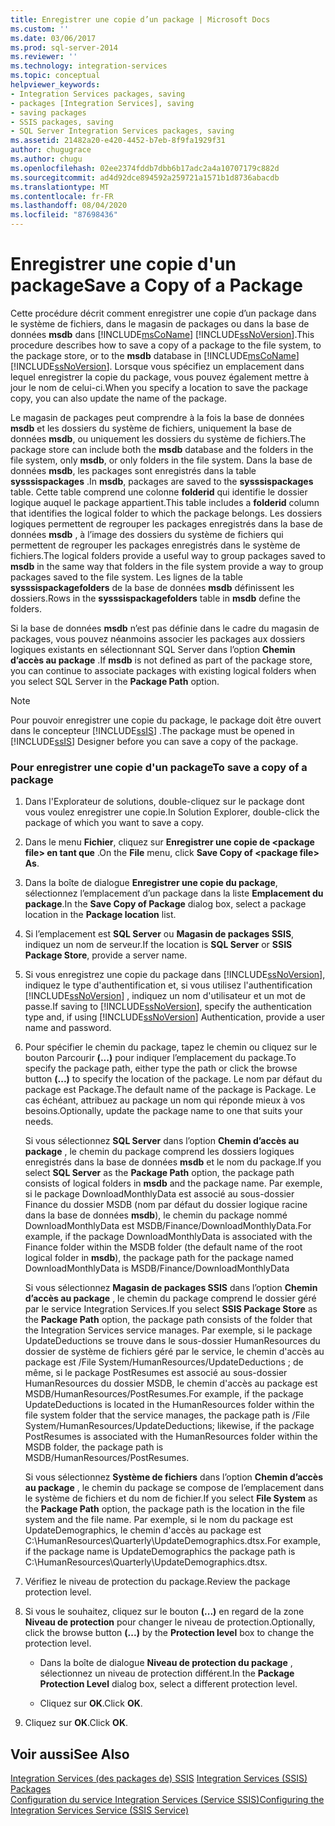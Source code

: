 ```yaml
---
title: Enregistrer une copie d’un package | Microsoft Docs
ms.custom: ''
ms.date: 03/06/2017
ms.prod: sql-server-2014
ms.reviewer: ''
ms.technology: integration-services
ms.topic: conceptual
helpviewer_keywords:
- Integration Services packages, saving
- packages [Integration Services], saving
- saving packages
- SSIS packages, saving
- SQL Server Integration Services packages, saving
ms.assetid: 21482a20-e420-4452-b7eb-8f9fa1929f31
author: chugugrace
ms.author: chugu
ms.openlocfilehash: 02ee2374fddb7dbb6b17adc2a4a10707179c882d
ms.sourcegitcommit: ad4d92dce894592a259721a1571b1d8736abacdb
ms.translationtype: MT
ms.contentlocale: fr-FR
ms.lasthandoff: 08/04/2020
ms.locfileid: "87698436"
---
```

# <a name="save-a-copy-of-a-package"></a><span data-ttu-id="38273-102">Enregistrer une copie d'un package</span><span class="sxs-lookup"><span data-stu-id="38273-102">Save a Copy of a Package</span></span>
  <span data-ttu-id="38273-103">Cette procédure décrit comment enregistrer une copie d’un package dans le système de fichiers, dans le magasin de packages ou dans la base de données **msdb** dans [!INCLUDE[msCoName](../includes/msconame-md.md)] [!INCLUDE[ssNoVersion](../includes/ssnoversion-md.md)].</span><span class="sxs-lookup"><span data-stu-id="38273-103">This procedure describes how to save a copy of a package to the file system, to the package store, or to the **msdb** database in [!INCLUDE[msCoName](../includes/msconame-md.md)] [!INCLUDE[ssNoVersion](../includes/ssnoversion-md.md)].</span></span> <span data-ttu-id="38273-104">Lorsque vous spécifiez un emplacement dans lequel enregistrer la copie du package, vous pouvez également mettre à jour le nom de celui-ci.</span><span class="sxs-lookup"><span data-stu-id="38273-104">When you specify a location to save the package copy, you can also update the name of the package.</span></span>  
  
 <span data-ttu-id="38273-105">Le magasin de packages peut comprendre à la fois la base de données **msdb** et les dossiers du système de fichiers, uniquement la base de données **msdb**, ou uniquement les dossiers du système de fichiers.</span><span class="sxs-lookup"><span data-stu-id="38273-105">The package store can include both the **msdb** database and the folders in the file system, only **msdb**, or only folders in the file system.</span></span> <span data-ttu-id="38273-106">Dans la base de données **msdb**, les packages sont enregistrés dans la table **sysssispackages** .</span><span class="sxs-lookup"><span data-stu-id="38273-106">In **msdb**, packages are saved to the **sysssispackages** table.</span></span> <span data-ttu-id="38273-107">Cette table comprend une colonne **folderid** qui identifie le dossier logique auquel le package appartient.</span><span class="sxs-lookup"><span data-stu-id="38273-107">This table includes a **folderid** column that identifies the logical folder to which the package belongs.</span></span> <span data-ttu-id="38273-108">Les dossiers logiques permettent de regrouper les packages enregistrés dans la base de données **msdb** , à l’image des dossiers du système de fichiers qui permettent de regrouper les packages enregistrés dans le système de fichiers.</span><span class="sxs-lookup"><span data-stu-id="38273-108">The logical folders provide a useful way to group packages saved to **msdb** in the same way that folders in the file system provide a way to group packages saved to the file system.</span></span> <span data-ttu-id="38273-109">Les lignes de la table **sysssispackagefolders** de la base de données **msdb** définissent les dossiers.</span><span class="sxs-lookup"><span data-stu-id="38273-109">Rows in the **sysssispackagefolders** table in **msdb** define the folders.</span></span>  
  
 <span data-ttu-id="38273-110">Si la base de données **msdb** n’est pas définie dans le cadre du magasin de packages, vous pouvez néanmoins associer les packages aux dossiers logiques existants en sélectionnant SQL Server dans l’option **Chemin d’accès au package** .</span><span class="sxs-lookup"><span data-stu-id="38273-110">If **msdb** is not defined as part of the package store, you can continue to associate packages with existing logical folders when you select SQL Server in the **Package Path** option.</span></span>  
  
> [!NOTE]  
>  <span data-ttu-id="38273-111">Pour pouvoir enregistrer une copie du package, le package doit être ouvert dans le concepteur [!INCLUDE[ssIS](../includes/ssis-md.md)] .</span><span class="sxs-lookup"><span data-stu-id="38273-111">The package must be opened in [!INCLUDE[ssIS](../includes/ssis-md.md)] Designer before you can save a copy of the package.</span></span>  
  
### <a name="to-save-a-copy-of-a-package"></a><span data-ttu-id="38273-112">Pour enregistrer une copie d'un package</span><span class="sxs-lookup"><span data-stu-id="38273-112">To save a copy of a package</span></span>  
  
1.  <span data-ttu-id="38273-113">Dans l'Explorateur de solutions, double-cliquez sur le package dont vous voulez enregistrer une copie.</span><span class="sxs-lookup"><span data-stu-id="38273-113">In Solution Explorer, double-click the package of which you want to save a copy.</span></span>  
  
2.  <span data-ttu-id="38273-114">Dans le menu **Fichier**, cliquez sur **Enregistrer une copie de \<package file> en tant que** .</span><span class="sxs-lookup"><span data-stu-id="38273-114">On the **File** menu, click **Save Copy of \<package file> As**.</span></span>  
  
3.  <span data-ttu-id="38273-115">Dans la boîte de dialogue **Enregistrer une copie du package**, sélectionnez l’emplacement d’un package dans la liste **Emplacement du package**.</span><span class="sxs-lookup"><span data-stu-id="38273-115">In the **Save Copy of Package** dialog box, select a package location in the **Package location** list.</span></span>  
  
4.  <span data-ttu-id="38273-116">Si l’emplacement est **SQL Server** ou **Magasin de packages SSIS**, indiquez un nom de serveur.</span><span class="sxs-lookup"><span data-stu-id="38273-116">If the location is **SQL Server** or **SSIS Package Store**, provide a server name.</span></span>  
  
5.  <span data-ttu-id="38273-117">Si vous enregistrez une copie du package dans [!INCLUDE[ssNoVersion](../includes/ssnoversion-md.md)], indiquez le type d'authentification et, si vous utilisez l'authentification [!INCLUDE[ssNoVersion](../includes/ssnoversion-md.md)] , indiquez un nom d'utilisateur et un mot de passe.</span><span class="sxs-lookup"><span data-stu-id="38273-117">If saving to [!INCLUDE[ssNoVersion](../includes/ssnoversion-md.md)], specify the authentication type and, if using [!INCLUDE[ssNoVersion](../includes/ssnoversion-md.md)] Authentication, provide a user name and password.</span></span>  
  
6.  <span data-ttu-id="38273-118">Pour spécifier le chemin du package, tapez le chemin ou cliquez sur le bouton Parcourir **(...)** pour indiquer l’emplacement du package.</span><span class="sxs-lookup"><span data-stu-id="38273-118">To specify the package path, either type the path or click the browse button **(...)** to specify the location of the package.</span></span> <span data-ttu-id="38273-119">Le nom par défaut du package est Package.</span><span class="sxs-lookup"><span data-stu-id="38273-119">The default name of the package is Package.</span></span> <span data-ttu-id="38273-120">Le cas échéant, attribuez au package un nom qui réponde mieux à vos besoins.</span><span class="sxs-lookup"><span data-stu-id="38273-120">Optionally, update the package name to one that suits your needs.</span></span>  
  
     <span data-ttu-id="38273-121">Si vous sélectionnez **SQL Server** dans l’option **Chemin d’accès au package** , le chemin du package comprend les dossiers logiques enregistrés dans la base de données **msdb** et le nom du package.</span><span class="sxs-lookup"><span data-stu-id="38273-121">If you select **SQL Server** as the **Package Path** option, the package path consists of logical folders in **msdb** and the package name.</span></span> <span data-ttu-id="38273-122">Par exemple, si le package DownloadMonthlyData est associé au sous-dossier Finance du dossier MSDB (nom par défaut du dossier logique racine dans la base de données **msdb**), le chemin du package nommé DownloadMonthlyData est MSDB/Finance/DownloadMonthlyData.</span><span class="sxs-lookup"><span data-stu-id="38273-122">For example, if the package DownloadMonthlyData is associated with the Finance folder within the MSDB folder (the default name of the root logical folder in **msdb**), the package path for the package named DownloadMonthlyData is MSDB/Finance/DownloadMonthlyData</span></span>  
  
     <span data-ttu-id="38273-123">Si vous sélectionnez **Magasin de packages SSIS** dans l’option **Chemin d’accès au package** , le chemin du package comprend le dossier géré par le service Integration Services.</span><span class="sxs-lookup"><span data-stu-id="38273-123">If you select **SSIS Package Store** as the **Package Path** option, the package path consists of the folder that the Integration Services service manages.</span></span> <span data-ttu-id="38273-124">Par exemple, si le package UpdateDeductions se trouve dans le sous-dossier HumanResources du dossier de système de fichiers géré par le service, le chemin d'accès au package est /File System/HumanResources/UpdateDeductions ; de même, si le package PostResumes est associé au sous-dossier HumanResources du dossier MSDB, le chemin d'accès au package est MSDB/HumanResources/PostResumes.</span><span class="sxs-lookup"><span data-stu-id="38273-124">For example, if the package UpdateDeductions is located in the HumanResources folder within the file system folder that the service manages, the package path is /File System/HumanResources/UpdateDeductions; likewise, if the package PostResumes is associated with the HumanResources folder within the MSDB folder, the package path is MSDB/HumanResources/PostResumes.</span></span>  
  
     <span data-ttu-id="38273-125">Si vous sélectionnez **Système de fichiers** dans l’option **Chemin d’accès au package** , le chemin du package se compose de l’emplacement dans le système de fichiers et du nom de fichier.</span><span class="sxs-lookup"><span data-stu-id="38273-125">If you select **File System** as the **Package Path** option, the package path is the location in the file system and the file name.</span></span> <span data-ttu-id="38273-126">Par exemple, si le nom du package est UpdateDemographics, le chemin d'accès au package est C:\HumanResources\Quarterly\UpdateDemographics.dtsx.</span><span class="sxs-lookup"><span data-stu-id="38273-126">For example, if the package name is UpdateDemographics the package path is C:\HumanResources\Quarterly\UpdateDemographics.dtsx.</span></span>  
  
7.  <span data-ttu-id="38273-127">Vérifiez le niveau de protection du package.</span><span class="sxs-lookup"><span data-stu-id="38273-127">Review the package protection level.</span></span>  
  
8.  <span data-ttu-id="38273-128">Si vous le souhaitez, cliquez sur le bouton **(...)** en regard de la zone **Niveau de protection** pour changer le niveau de protection.</span><span class="sxs-lookup"><span data-stu-id="38273-128">Optionally, click the browse button **(...)** by the **Protection level** box to change the protection level.</span></span>  
  
    -   <span data-ttu-id="38273-129">Dans la boîte de dialogue **Niveau de protection du package** , sélectionnez un niveau de protection différent.</span><span class="sxs-lookup"><span data-stu-id="38273-129">In the **Package Protection Level** dialog box, select a different protection level.</span></span>  
  
    -   <span data-ttu-id="38273-130">Cliquez sur **OK**.</span><span class="sxs-lookup"><span data-stu-id="38273-130">Click **OK**.</span></span>  
  
9. <span data-ttu-id="38273-131">Cliquez sur **OK**.</span><span class="sxs-lookup"><span data-stu-id="38273-131">Click **OK**.</span></span>  
  
## <a name="see-also"></a><span data-ttu-id="38273-132">Voir aussi</span><span class="sxs-lookup"><span data-stu-id="38273-132">See Also</span></span>  
 <span data-ttu-id="38273-133">[Integration Services &#40;des packages de&#41; SSIS](../../2014/integration-services/integration-services-ssis-packages.md) </span><span class="sxs-lookup"><span data-stu-id="38273-133">[Integration Services &#40;SSIS&#41; Packages](../../2014/integration-services/integration-services-ssis-packages.md) </span></span>  
 [<span data-ttu-id="38273-134">Configuration du service Integration Services &#40;Service SSIS&#41;</span><span class="sxs-lookup"><span data-stu-id="38273-134">Configuring the Integration Services Service &#40;SSIS Service&#41;</span></span>](service/integration-services-service-ssis-service.md)  
  
  
